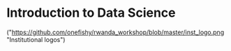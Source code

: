 # Introduction to Data Science

("https://github.com/onefishy/rwanda_workshop/blob/master/inst_logo.png "Institutional logos")

